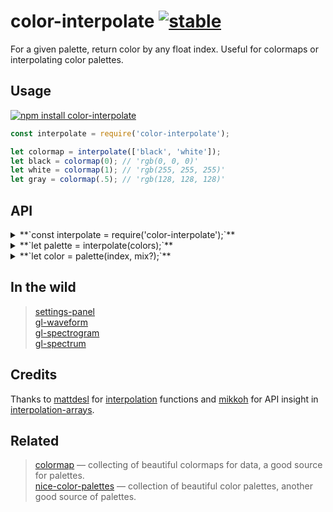 # color-interpolate [![stable](http://badges.github.io/stability-badges/dist/stable.svg)](http://github.com/badges/stability-badges)

For a given palette, return color by any float index. Useful for colormaps or interpolating color palettes.

## Usage

[![npm install color-interpolate](https://nodei.co/npm/color-interpolate.png?mini=true)](https://npmjs.org/package/color-interpolate/)

```js
const interpolate = require('color-interpolate');

let colormap = interpolate(['black', 'white']);
let black = colormap(0); // 'rgb(0, 0, 0)'
let white = colormap(1); // 'rgb(255, 255, 255)'
let gray = colormap(.5); // 'rgb(128, 128, 128)'
```

## API

<details><summary>**`const interpolate = require('color-interpolate');`**</summary>

`interpolate` is a color interpolator constructor - pass it an array with colors in any format and it will return a function which by any float index will return color, just like a colormap.

</details>
<details><summary>**`let palette = interpolate(colors);`**</summary>

Create interpolator from a list of colors. Colors can be in any format: css color string, array with rgb channel values, object with `r`, `g`, `b` or `h`, `s`, `l` channel values or even a number, see [color-parse](https://npmjs.org/color-parse) for the reference.

Example:

```js
const palettes = require('nice-color-palettes');
const interpolate = require('color-interpolate');

let palette = interpolate(palettes[32]);

let activeColor = palette(.2); // 'rgb(51, 23 47)'
let background = palette(1); // 'rgb(255, 255, 255)'
let foreground = palette(0); // 'rgb(0, 0, 0)'
```

</details>
<details><summary>**`let color = palette(index, mix?);`**</summary>

Get interpolated color from palette by `index` value within `0..1` range. Pass optional `mix` function to use custom interpolator, by default [lerp](https://npmjs.org/package/lerp) is used.

</details>

## In the wild

> [settings-panel](https://github.com/dfcreative/settings-panel)<br/>
> [gl-waveform](https://github.com/audio-lab/gl-waveform)<br/>
> [gl-spectrogram](https://github.com/audio-lab/gl-spectrogram)<br/>
> [gl-spectrum](https://github.com/audio-lab/gl-spectrum)<br/>

## Credits

Thanks to [mattdesl](https://github.com/mattdesl/) for [interpolation](https://github.com/mattdesl/interpolation) functions and [mikkoh](https://github.com/mikkoh/) for API insight in [interpolation-arrays](https://github.com/jam3/interpolation-arrays).

## Related

> [colormap](https://github.com/bpostlethwaite/colormap) — collecting of beautiful colormaps for data, a good source for palettes.<br/>
> [nice-color-palettes](https://github.com/jam3/nice-color-palettes) — collection of beautiful color palettes, another good source of palettes.<br/>


